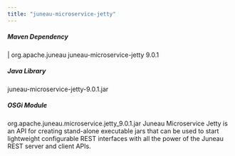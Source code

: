 ```yaml
---
title: "juneau-microservice-jetty"
---
```


##### Maven Dependency
|		org.apache.juneau
juneau-microservice-jetty
9.0.1
##### Java Library
juneau-microservice-jetty-9.0.1.jar
##### OSGi Module
org.apache.juneau.microservice.jetty_9.0.1.jar
Juneau Microservice Jetty is an API for creating stand-alone executable jars that can be used to
start lightweight configurable REST interfaces with all the power of the Juneau REST server and client APIs.